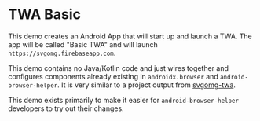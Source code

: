 # TWA Basic

This demo creates an Android App that will start up and launch a TWA.
The app will be called "Basic TWA" and will launch `https://svgomg.firebaseapp.com`.

This demo contains no Java/Kotlin code and just wires together and configures components already
existing in `androidx.browser` and `android-browser-helper`.
It is very similar to a project output from
[svgomg-twa](https://github.com/GoogleChromeLabs/svgomg-twa).

This demo exists primarily to make it easier for `android-browser-helper` developers to try out
their changes.